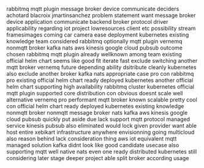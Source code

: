 rabbitmq mqtt plugin message broker device communicate deciders achotard blacroix jmartinsanchez problem statement want message broker device application communicate backend broker protocol driver applicability regarding iot project lowresources client etc possibility stream framesimages coming car camera ease deployment kubernetes existing knowledge team considered rabbitmq optionally mqtt plugin vernemq nonmqtt broker kafka nats aws kinesis google cloud pubsub outcome chosen rabbitmq mqtt plugin already wellknown among team existing official helm chart seems like good fit iterate fast exclude switching another mqtt broker vernemq future depending ability dsitribute cleanly kubernetes also exclude another broker kafka nats appropriate case pro con rabbitmq pro existing official helm chart ready deployed kubernetes another official helm chart supporting high availability rabbitmq cluster kubernetes official mqtt plugin supported core distribution con obvious doesnt scale well alternative vernemq pro performant mqtt broker known scalable pretty cool con official helm chart ready deployed kubernetes existing knowledge nonmqtt broker nonmqtt message broker nats kafka aws kinesis google cloud pubsub quickly put aside due lack support mqtt protocol managed service kinesis pubsub also eliminated would lock given provider want able host entire xebikart infrastructure anywhere envisionning going multicloud also reason behind lack consideration thing aws iot equivalent mqtt managed solution kafka didnt look like good candidate usecase also supporting mqtt well native nats even one ready distributed kubernetes still considering later stage deeper project able split broker according usage